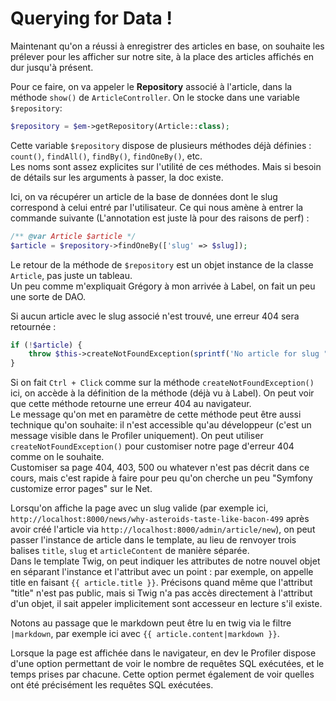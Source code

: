 # Querying for Data ! 

Maintenant qu'on a réussi à enregistrer des articles en base, on souhaite les prélever pour les afficher sur notre 
site, à la place des articles affichés en dur jusqu'à présent.  

Pour ce faire, on va appeler le **Repository** associé à l'article, dans la méthode `show()` de `ArticleController`.
On le stocke dans une variable `$repository`:  
```PHP
$repository = $em->getRepository(Article::class);
```

Cette variable `$repository` dispose de plusieurs méthodes déjà définies : `count()`, `findAll()`, `findBy()`, `findOneBy()`, etc.  
Les noms sont assez explicites sur l'utilité de ces méthodes. Mais si besoin de détails sur les arguments à passer, la doc existe.  

Ici, on va récupérer un article de la base de données dont le slug correspond à celui entré par l'utilisateur. Ce qui nous
amène à entrer la commande suivante (L'annotation est juste là pour des raisons de perf) :
```PHP
/** @var Article $article */
$article = $repository->findOneBy(['slug' => $slug]);
```

Le retour de la méthode de `$repository` est un objet instance de la classe `Article`, pas juste un tableau.  
Un peu comme m'expliquait Grégory à mon arrivée à Label, on fait un peu une sorte de DAO.  

Si aucun article avec le slug associé n'est trouvé, une erreur 404 sera retournée :
```PHP
if (!$article) {
    throw $this->createNotFoundException(sprintf('No article for slug "%s"', $slug));
}
```

Si on fait `Ctrl + Click` comme sur la méthode `createNotFoundException()` ici, on accède à la définition de la méthode 
(déjà vu à Label). On peut voir que cette méthode retourne une erreur 404 au navigateur.  
Le message qu'on met en paramètre de cette méthode peut être aussi technique qu'on souhaite: il n'est accessible qu'au développeur 
(c'est un message visible dans le Profiler uniquement). On peut utiliser `createNotFoundException()` pour customiser notre 
page d'erreur 404 comme on le souhaite.  
Customiser sa page 404, 403, 500 ou whatever n'est pas décrit dans ce cours, mais c'est rapide à faire pour peu qu'on cherche un peu 
"Symfony customize error pages" sur le Net.

Lorsqu'on affiche la page avec un slug valide (par exemple ici, `http://localhost:8000/news/why-asteroids-taste-like-bacon-499`
après avoir créé l'article via `http://localhost:8000/admin/article/new`), on peut passer l'instance de article dans le template, 
au lieu de renvoyer trois balises `title`, `slug` et `articleContent` de manière séparée.  
Dans le template Twig, on peut indiquer les attributes de notre nouvel objet en séparant l'instance et l'attribut avec un point :
par exemple, on appelle title en faisant `{{ article.title }}`. Précisons quand même que l'attribut "title" n'est pas public, 
mais si Twig n'a pas accès directement à l'attribut d'un objet, il sait appeler implicitement sont accesseur en lecture s'il existe.

Notons au passage que le markdown peut être lu en twig via le filtre `|markdown`, par exemple ici avec `{{ article.content|markdown }}`.  

Lorsque la page est affichée dans le navigateur, en dev le Profiler dispose d'une option permettant de voir le nombre de requêtes 
SQL exécutées, et le temps prises par chacune. Cette option permet également de voir quelles ont été précisément les requêtes SQL 
exécutées.